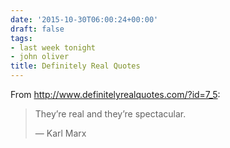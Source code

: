 ```yaml
---
date: '2015-10-30T06:00:24+00:00'
draft: false
tags:
- last week tonight
- john oliver
title: Definitely Real Quotes
---
```


From http://www.definitelyrealquotes.com/?id=7_5:

>They’re real and they’re spectacular.
>
>— Karl Marx
